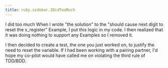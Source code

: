 ```yaml
---
title: ruby.sidebar.IDidTooMuch
---
```

<span class="sidebar_title"> I did too much</span>
When I wrote "the solution" to the "should cause next digit to reset the x_register" Example, I put this logic in my code. I then realized that it was doing nothing to support any Examples so I removed it. 

I then decided to create a test, the one you just worked on, to justify the need to reset the variable. If I had been working with a pairing partner, I'd hope my co-pilot would have called me on violating the third rule of TDD/BDD.
 
